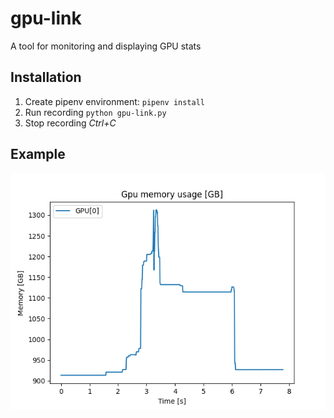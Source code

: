 # gpu-link
A tool for monitoring and displaying GPU stats

## Installation
1. Create pipenv environment: `pipenv install`  
2. Run recording `python gpu-link.py`
3. Stop recording *Ctrl+C*

## Example
![This is an image](./docs/mem_consumption.png)

